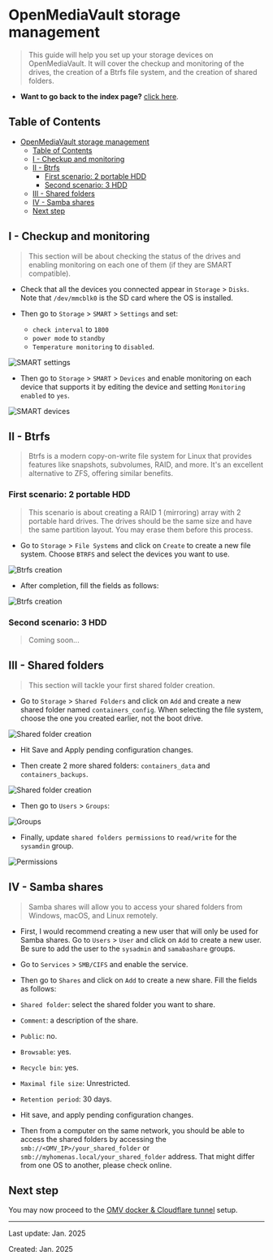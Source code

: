 # OpenMediaVault storage management

> This guide will help you set up your storage devices on OpenMediaVault. It will cover the checkup and monitoring of the drives, the creation of a Btrfs file system, and the creation of shared folders.

- **Want to go back to the index page?** [click here](../index.md).

## Table of Contents

- [OpenMediaVault storage management](#openmediavault-storage-management)
  - [Table of Contents](#table-of-contents)
  - [I - Checkup and monitoring](#i---checkup-and-monitoring)
  - [II - Btrfs](#ii---btrfs)
    - [First scenario: 2 portable HDD](#first-scenario-2-portable-hdd)
    - [Second scenario: 3 HDD](#second-scenario-3-hdd)
  - [III - Shared folders](#iii---shared-folders)
  - [IV - Samba shares](#iv---samba-shares)
  - [Next step](#next-step)

## I - Checkup and monitoring

> This section will be about checking the status of the drives and enabling monitoring on each one of them (if they are SMART compatible).

- Check that all the devices you connected appear in `Storage` > `Disks`. Note that `/dev/mmcblk0` is the SD card where the OS is installed.

- Then go to `Storage` > `SMART` > `Settings` and set:
  - `check interval` to `1800`
  - `power mode` to `standby`
  - `Temperature monitoring` to `disabled`.

![SMART settings](../assets/img/omv/smart-settings.png)

- Then go to `Storage` > `SMART` > `Devices` and enable monitoring on each device that supports it by editing the device and setting `Monitoring enabled` to `yes`.

![SMART devices](../assets/img/omv/smart-devices.png)

## II - Btrfs

> Btrfs is a modern copy-on-write file system for Linux that provides features like snapshots, subvolumes, RAID, and more. It's an excellent alternative to ZFS, offering similar benefits.

### First scenario: 2 portable HDD

> This scenario is about creating a RAID 1 (mirroring) array with 2 portable hard drives. The drives should be the same size and have the same partition layout. You may erase them before this process.

- Go to `Storage` > `File Systems` and click on `Create` to create a new file system. Choose `BTRFS` and select the devices you want to use.

![Btrfs creation](../assets/img/omv/filesystem-1.png)

- After completion, fill the fields as follows:

![Btrfs creation](../assets/img/omv/filesystem-2.png)

### Second scenario: 3 HDD

> Coming soon...

## III - Shared folders

> This section will tackle your first shared folder creation.

- Go to `Storage` > `Shared Folders` and click on `Add` and create a new shared folder named `containers_config`. When selecting the file system, choose the one you created earlier, not the boot drive.

![Shared folder creation](../assets/img/omv/shared-folder.png)

- Hit Save and Apply pending configuration changes.

- Then create 2 more shared folders: `containers_data` and `containers_backups`.

![Shared folder creation](../assets/img/omv/shared-folder-list.png)

- Then go to `Users` > `Groups`:

![Groups](../assets/img/omv/shared-folders-groups.png)

- Finally, update `shared folders permissions` to `read/write` for the `sysamdin` group.

![Permissions](../assets/img/omv/shared-folders-permissions.png)

## IV - Samba shares

> Samba shares will allow you to access your shared folders from Windows, macOS, and Linux remotely.

- First, I would recommend creating a new user that will only be used for Samba shares. Go to `Users` > `User` and click on `Add` to create a new user. Be sure to add the user to the `sysadmin` and `samabashare` groups.

- Go to `Services` > `SMB/CIFS` and enable the service.

- Then go to `Shares` and click on `Add` to create a new share. Fill the fields as follows:
- `Shared folder`: select the shared folder you want to share.
- `Comment`: a description of the share.
- `Public`: no.
- `Browsable`: yes.
- `Recycle bin`: yes.
- `Maximal file size`: Unrestricted.
- `Retention period`: 30 days.

- Hit save, and apply pending configuration changes.
- Then from a computer on the same network, you should be able to access the shared folders by accessing the `smb://<OMV_IP>/your_shared_folder` or `smb://myhomenas.local/your_shared_folder` address. That might differ from one OS to another, please check online.

## Next step

You may now proceed to the [OMV docker & Cloudflare tunnel](./omv-docker.md) setup.

---

Last update: Jan. 2025

Created: Jan. 2025
